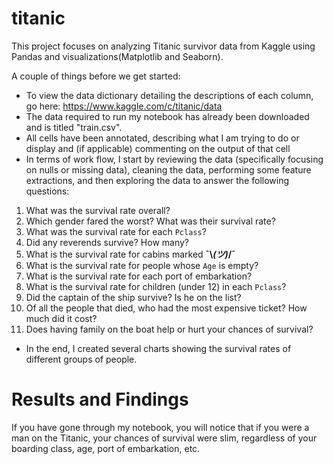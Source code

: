 # titanic
This project focuses on analyzing Titanic survivor data from Kaggle using Pandas and visualizations(Matplotlib and Seaborn).

A couple of things before we get started:
- To view the data dictionary detailing the descriptions of each column, go here: https://www.kaggle.com/c/titanic/data
- The data required to run my notebook has already been downloaded and is titled "train.csv".
- All cells have been annotated, describing what I am trying to do or display and (if applicable) commenting on the output of that cell
- In terms of work flow, I start by reviewing the data (specifically focusing on nulls or missing data), cleaning the data, performing some feature extractions, and then exploring the data to answer the following questions:

1. What was the survival rate overall?
2. Which gender fared the worst? What was their survival rate?
3. What was the survival rate for each `Pclass`?
4. Did any reverends survive? How many?
5. What is the survival rate for cabins marked **¯\\_(ツ)_/¯**
6. What is the survival rate for people whose `Age` is empty?
7. What is the survival rate for each port of embarkation?
8. What is the survival rate for children (under 12) in each `Pclass`?
9. Did the captain of the ship survive? Is he on the list?
10. Of all the people that died, who had the most expensive ticket? How much did it cost?
11. Does having family on the boat help or hurt your chances of survival?

- In the end, I created several charts showing the survival rates of different groups of people.

# Results and Findings
If you have gone through my notebook, you will notice that if you were a man on the Titanic, your chances of survival were slim, regardless of your boarding class, age, port of embarkation, etc. 
